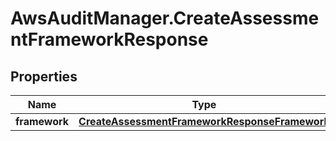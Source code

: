 # AwsAuditManager.CreateAssessmentFrameworkResponse

## Properties

Name | Type | Description | Notes
------------ | ------------- | ------------- | -------------
**framework** | [**CreateAssessmentFrameworkResponseFramework**](CreateAssessmentFrameworkResponseFramework.md) |  | [optional] 


